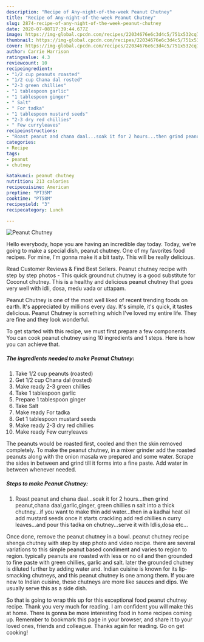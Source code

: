 ```yaml
---
description: "Recipe of Any-night-of-the-week Peanut Chutney"
title: "Recipe of Any-night-of-the-week Peanut Chutney"
slug: 2874-recipe-of-any-night-of-the-week-peanut-chutney
date: 2020-07-08T17:39:44.677Z
image: https://img-global.cpcdn.com/recipes/22034676e6c3d4c5/751x532cq70/peanut-chutney-recipe-main-photo.jpg
thumbnail: https://img-global.cpcdn.com/recipes/22034676e6c3d4c5/751x532cq70/peanut-chutney-recipe-main-photo.jpg
cover: https://img-global.cpcdn.com/recipes/22034676e6c3d4c5/751x532cq70/peanut-chutney-recipe-main-photo.jpg
author: Carrie Harrison
ratingvalue: 4.3
reviewcount: 10
recipeingredient:
- "1/2 cup peanuts roasted"
- "1/2 cup Chana dal rosted"
- "2-3 green chillies"
- "1 tablespoon garlic"
- "1 tablespoon ginger"
- " Salt"
- " For tadka"
- "1 tablespoon mustard seeds"
- "2-3 dry red chillies"
- " Few curryleaves"
recipeinstructions:
- "Roast peanut and chana daal...soak it for 2 hours...then grind peanut,chana daal,garlic,ginger, green chillies n salt into a thick chutney...if you want to make thin add water...then in a kadhai heat oil add mustard seeds once it starts crackling add red chillies n curry leaves...and pour this tadka on chutney...serve it with Idlis,dosa etc..."
categories:
- Recipe
tags:
- peanut
- chutney

katakunci: peanut chutney 
nutrition: 213 calories
recipecuisine: American
preptime: "PT35M"
cooktime: "PT58M"
recipeyield: "3"
recipecategory: Lunch

---
```



![Peanut Chutney](https://img-global.cpcdn.com/recipes/22034676e6c3d4c5/751x532cq70/peanut-chutney-recipe-main-photo.jpg)

Hello everybody, hope you are having an incredible day today. Today, we're going to make a special dish, peanut chutney. One of my favorites food recipes. For mine, I'm gonna make it a bit tasty. This will be really delicious.

Read Customer Reviews &amp; Find Best Sellers. Peanut chutney recipe with step by step photos - This quick groundnut chutney is a good substitute for Coconut chutney. This is a healthy and delicious peanut chutney that goes very well with idli, dosa, medu vada or uttapam.

Peanut Chutney is one of the most well liked of recent trending foods on earth. It's appreciated by millions every day. It's simple, it's quick, it tastes delicious. Peanut Chutney is something which I've loved my entire life. They are fine and they look wonderful.


To get started with this recipe, we must first prepare a few components. You can cook peanut chutney using 10 ingredients and 1 steps. Here is how you can achieve that.

<!--inarticleads1-->

##### The ingredients needed to make Peanut Chutney:

1. Take 1/2 cup peanuts (roasted)
1. Get 1/2 cup Chana dal (rosted)
1. Make ready 2-3 green chillies
1. Take 1 tablespoon garlic
1. Prepare 1 tablespoon ginger
1. Take  Salt
1. Make ready  For tadka
1. Get 1 tablespoon mustard seeds
1. Make ready 2-3 dry red chillies
1. Make ready  Few curryleaves


The peanuts would be roasted first, cooled and then the skin removed completely. To make the peanut chutney, in a mixer grinder add the roasted peanuts along with the onion masala we prepared and some water. Scrape the sides in between and grind till it forms into a fine paste. Add water in between whenever needed. 

<!--inarticleads2-->

##### Steps to make Peanut Chutney:

1. Roast peanut and chana daal...soak it for 2 hours...then grind peanut,chana daal,garlic,ginger, green chillies n salt into a thick chutney...if you want to make thin add water...then in a kadhai heat oil add mustard seeds once it starts crackling add red chillies n curry leaves...and pour this tadka on chutney...serve it with Idlis,dosa etc...


Once done, remove the peanut chutney in a bowl. peanut chutney recipe shenga chutney with step by step photo and video recipe. there are several variations to this simple peanut based condiment and varies to region to region. typically peanuts are roasted with less or no oil and then grounded to fine paste with green chillies, garlic and salt. later the grounded chutney is diluted further by adding water and. Indian cuisine is known for its lip-smacking chutneys, and this peanut chutney is one among them. If you are new to Indian cuisine, these chutneys are more like sauces and dips. We usually serve this as a side dish. 

So that is going to wrap this up for this exceptional food peanut chutney recipe. Thank you very much for reading. I am confident you will make this at home. There is gonna be more interesting food in home recipes coming up. Remember to bookmark this page in your browser, and share it to your loved ones, friends and colleague. Thanks again for reading. Go on get cooking!
